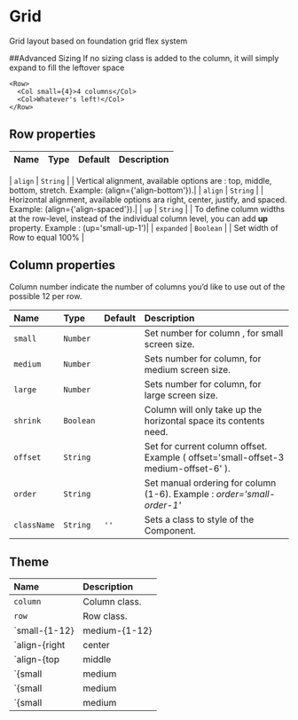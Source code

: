 # Grid

Grid layout based on foundation grid flex system

##Advanced Sizing
If no sizing class is added to the column, it will simply expand to fill the leftover space
```
<Row>
  <Col small={4}>4 columns</Col>
  <Col>Whatever's left!</Col>
</Row>
```

## Row properties
| Name                | Type                   | Default         | Description|
|:-----|:-----|:-----|:-----|

| `align`     | `String`                 |            | Vertical alignment, available options are : top, middle, bottom, stretch. Example: (align={'align-bottom'}).|
| `align`      | `String`                 |            | Horizontal alignment, available options ara right, center, justify, and spaced. Example: (align={'align-spaced'}).|
| `up`       | `String`                 |            | To define column widths at the row-level, instead of the individual column level, you can add **up** property. Example : (up='small-up-1')|
| `expanded`       | `Boolean`                 |            | Set width of Row to equal 100% |

## Column properties
Column number indicate the number of columns you’d like to use out of the possible 12 per row.

| Name                | Type                   | Default         | Description|
|:-----|:-----|:-----|:-----|
| `small`       | `Number`                 |            | Set number for column , for small screen size. |
| `medium`       | `Number`                 |            | Sets number for column, for medium screen size. |
| `large`       | `Number`                 |            | Sets number for column, for large screen size. |
| `shrink`       | `Boolean`                 |            | Column will only take up the horizontal space its contents need. |
| `offset`       | `String`                 |            | Set for current column offset. Example ( offset='small-offset-3 medium-offset-6' ). |
| `order`       | `String`                 |            | Set manual ordering for column (1-6). Example : *order='small-order-1'*|
| `className`         | `String`               | `''`            | Sets a class to style of the Component.|


## Theme

| Name     | Description|
|:---------|:-----------|
| `column` | Column class.|
| `row`  | Row class.|
| `small-{1-12} | medium-{1-12} | large-{1-12} `   | Classes for column with modifiers.|
| `align-{right | center | justify | spaced}`   | Classes for row horizontal align.|
| `align-{top | middle | bottom | stretch}`   | Classes for row vertical align.|
| `{small | medium | large}-offset-{1-12}`   | Classes for row offset columns.|
| `{small | medium | large}-order-{1-6}`   | Classes for row order columns.|
| `{small | medium | large}-up-{1-12}`   | Classes for row with UP modifier.|



